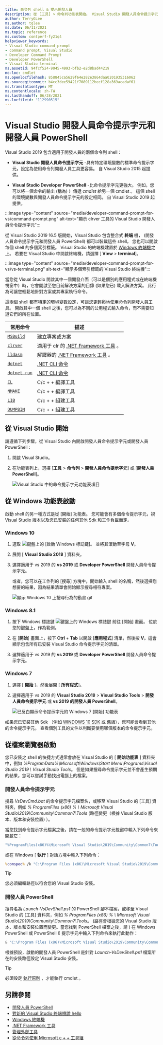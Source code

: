 ```yaml
---
title: 命令列 shell & 提示開發人員
description: 從 [工具] > 命令列功能表開始。 Visual Studio 開發人員命令提示字元、開發人員 PowerShell 和終端機可讓您更輕鬆地使用 .NET 和 c + + 工具。
author: TerryGLee
ms.author: tglee
ms.date: 06/11/2021
ms.topic: reference
ms.custom: contperf-fy21q4
helpviewer_keywords:
- Visual Studio command prompt
- command prompt, Visual Studio
- Developer Command Prompt
- Developer PowerShell
- Visual Studio terminal
ms.assetid: 94fcf524-9045-4993-bfb2-e2d8bad44219
no-loc: cmdlet
ms.openlocfilehash: 858845ca5629f64e282e3864daa0201935316062
ms.sourcegitcommit: b4cc3dee59421f7089112becf128a369acadaf61
ms.translationtype: MT
ms.contentlocale: zh-TW
ms.lasthandoff: 06/28/2021
ms.locfileid: "112990515"
---
```

# <a name="visual-studio-developer-command-prompt-and-developer-powershell"></a>Visual Studio 開發人員命令提示字元和開發人員 PowerShell

Visual Studio 2019 包含適用于開發人員的兩個命令列 shell：

- **Visual Studio 開發人員命令提示字元** -具有特定環境變數的標準命令提示字元，設定為使用命令列開發人員工具更容易。 自 Visual Studio 2015 起提供。

- **Visual Studio Developer PowerShell** -比命令提示字元更強大。 例如，您可以將一個命令的輸出 (稱為) ）傳遞 *cmdlet* 給另一個 cmdlet 。 這個 shell 的環境變數與開發人員命令提示字元的設定相同。 自 Visual Studio 2019 起提供。


:::image type="content" source="media/developer-command-prompt-for-vs/command-prompt.png" alt-text="顯示 clrver 工具的 Visual Studio 開發人員命令提示字元":::

從 Visual Studio 2019 16.5 版開始，Visual Studio 包含整合式 **終端** 機， (開發人員命令提示字元和開發人員 PowerShell) 都可以裝載這些 shell。 您也可以開啟每個 shell 的多個索引標籤。 Visual Studio 的終端機建置於 [Windows 終端機](/windows/terminal/)之上。 若要在 Visual Studio 中開啟終端機，請選擇 [ **View**  >  **terminal**]。

:::image type="content" source="media/developer-command-prompt-for-vs/vs-terminal.png" alt-text="顯示多個索引標籤的 Visual Studio 終端機":::

當您從 Visual Studio 開啟其中一個開發介面（可以是個別的應用程式或在終端機視窗中）時，它會開啟至您目前解決方案的目錄 (如果您已) 載入解決方案。 此行為可讓您輕鬆地針對方案或其專案執行命令。

這兩個 shell 都有特定的環境變數設定，可讓您更輕鬆地使用命令列開發人員工具。 開啟其中一個 shell 之後，您可以為不同的公用程式輸入命令，而不需要知道它們的所在位置。 

|常用命令|描述|
|--|--|
|[`MSBuild`](../../msbuild/msbuild-command-line-reference.md)|建立專案或方案|
|[`clrver`](/dotnet/framework/tools/clrver-exe-clr-version-tool)| 適用于 clr 的 [.NET Framework 工具](/dotnet/framework/tools/index) 。|
|[`ildasm`](/dotnet/framework/tools/ildasm-exe-il-disassembler)|解譯器的 [.NET Framework 工具](/dotnet/framework/tools/index) 。|
|[`dotnet`](/dotnet/core/tools/dotnet)|[.NET CLI 命令](/dotnet/core/tools/index)|
|[`dotnet run`](/dotnet/core/tools/dotnet-run)|[.NET CLI 命令](/dotnet/core/tools/index)|
|[`CL`](/cpp/build/reference/compiler-command-line-syntax)|C/c + + 編譯工具|
|[`NMAKE`](/cpp/build/reference/running-nmake)|C/c + + 編譯工具|
|[`LIB`](/cpp/build/reference/lib-reference)| C/c + + 組建工具|
|[`DUMPBIN`](/cpp/build/reference/dumpbin-reference)| C/c + + 組建工具|


## <a name="start-in-visual-studio"></a>從 Visual Studio 開始

請遵循下列步驟，從 Visual Studio 內開啟開發人員命令提示字元或開發人員 PowerShell：

1. 開啟 Visual Studio。

1. 在功能表列上，選擇 [**工具**  >  **命令列**  >  **開發人員命令提示字元**] 或 [**開發人員 PowerShell**]。

   ![Visual Studio 中的命令提示字元功能表項目](./media/developer-command-prompt-for-vs/vs-menu.png)

## <a name="start-from-windows-menu"></a>從 Windows 功能表啟動

啟動 shell 的另一種方式是從 [開始] 功能表。 您可能會有多個命令提示字元，視 Visual Studio 版本以及您已安裝的任何其他 Sdk 和工作負載而定。 

### <a name="windows-10"></a>Windows 10

1. 選取 ![ 鍵盤上的 [啟動 Windows 標誌鍵]。](./media/developer-command-prompt-for-vs/windows-logo-key-graphic.png) 並將其滾動至字母 **V**。

1. 展開 [ **Visual Studio 2019** ] 資料夾。

1. 選擇適用于 vs 2019 的 **vs 2019** 或 **Developer PowerShell** 開發人員命令提示字元。

   或者，您可以在工作列的 [搜尋] 方塊中，開始輸入 shell 的名稱，然後選擇您想要的結果，因為結果清單會開始顯示搜尋相符專案。

   ![顯示 Windows 10 上搜尋行為的動畫 gif](./media/developer-command-prompt-for-vs/windows-10-search.gif)

### <a name="windows-81"></a>Windows 8.1

1. 按下 Windows 標誌鍵 ![鍵盤上的 Windows 標誌鍵](./media/developer-command-prompt-for-vs/windows-logo-key-graphic.png) 前往 [開始] 畫面。 位於您的鍵盤上，作為範例。

1. 在 [**開始**] 畫面上，按下 **Ctrl** + **Tab** 以開啟 [**應用程式**] 清單，然後按 **V**。這會顯示包含所有已安裝 Visual Studio 命令提示字元的清單。

1. 選擇適用于 vs 2019 的 **vs 2019** 或 **Developer PowerShell** 開發人員命令提示字元。

### <a name="windows-7"></a>Windows 7

1. 選擇 [ **開始** ]，然後展開 [ **所有程式**]。

1. 選擇適用于 vs 2019 的 **Visual Studio 2019**  >  **Visual Studio Tools**  >  **開發人員命令提示字元** 或 **vs 2019 的開發人員 PowerShell**。

   ![已反白顯示命令提示字元的 Windows 7 [開始] 功能表](./media/developer-command-prompt-for-vs/windows-7-menu.png)

如果您已安裝其他 Sdk （例如 [WINDOWS 10 SDK](https://developer.microsoft.com/windows/downloads/windows-10-sdk) 或 [舊版](https://developer.microsoft.com/windows/downloads/sdk-archive)），您可能會看到其他的命令提示字元。 查看個別工具的文件以判斷要使用哪個版本的命令提示字元。

## <a name="start-from-file-browser"></a>從檔案瀏覽器啟動 

您已安裝之 shell 的快捷方式通常會放在 Visual Studio 的 [ **開始功能表** ] 資料夾中，例如 *%ProgramData%\Microsoft\Windows\Start Menu\Programs\Visual Studio 2019 \ Visual Studio Tools*。 但是如果搜尋命令提示字元並不會產生預期的結果，您可以嘗試手動找出電腦上的檔案。

### <a name="developer-command-prompt"></a>開發人員命令提示字元

搜尋 *VsDevCmd.bat* 的命令提示字元檔案名，或移至 Visual Studio 的 [工具] 資料夾，例如 *% ProgramFiles (x86) % \ Microsoft Visual Studio\2019\Community\Common7\Tools* (路徑變更（根據 Visual Studio 版本、版本和安裝位置) ）。

當您找到命令提示字元檔案之後，請在一般的命令提示字元視窗中輸入下列命令來開啟它：

```cmd
"%ProgramFiles(x86)%\Microsoft Visual Studio\2019\Community\Common7\Tools\VsDevCmd.bat"
```

或在 Windows [ **執行** ] 對話方塊中輸入下列命令：

```cmd
%comspec% /k "C:\Program Files (x86)\Microsoft Visual Studio\2019\Community\Common7\Tools\VsDevCmd.bat"
```

> [!TIP]
> 您必須編輯路徑以符合您的 Visual Studio 安裝。

### <a name="developer-powershell"></a>開發人員 PowerShell

搜尋名為 *Launch-VsDevShell.ps1* 的 PowerShell 腳本檔案，或移至 Visual Studio 的 [工具] 資料夾，例如 *% ProgramFiles (x86) % \ Microsoft Visual Studio\2019\Community\Common7\Tools*。  (路徑會根據您的 Visual Studio 版本、版本和安裝位置而變更。當您找到 PowerShell 檔案之後，請 ) 在 Windows PowerShell 或 PowerShell 6 提示字元中輸入下列命令來執行此動作：

```powershell
& 'C:\Program Files (x86)\Microsoft Visual Studio\2019\Community\Common7\Tools\Launch-VsDevShell.ps1'
```

根據預設，啟動的開發人員 PowerShell 是針對 *Launch-VsDevShell.ps1* 檔案所在的安裝路徑設定 Visual Studio 安裝。

> [!TIP]
> 必須設定 [執行原則](/powershell/module/microsoft.powershell.core/about/about_execution_policies) ，才能執行 cmdlet 。

## <a name="see-also"></a>另請參閱

- [開發人員 PowerShell](https://devblogs.microsoft.com/visualstudio/the-powershell-you-know-and-love-now-with-a-side-of-visual-studio/)
- [對新的 Visual Studio 終端機說 hello](https://devblogs.microsoft.com/visualstudio/say-hello-to-the-new-visual-studio-terminal/)
- [Windows 終端機](/windows/terminal/)
- [.NET Framework 工具](/dotnet/framework/tools/index)
- [管理外部工具](../managing-external-tools.md)
- [從命令列使用 Microsoft c + + 工具組](/cpp/build/building-on-the-command-line)
